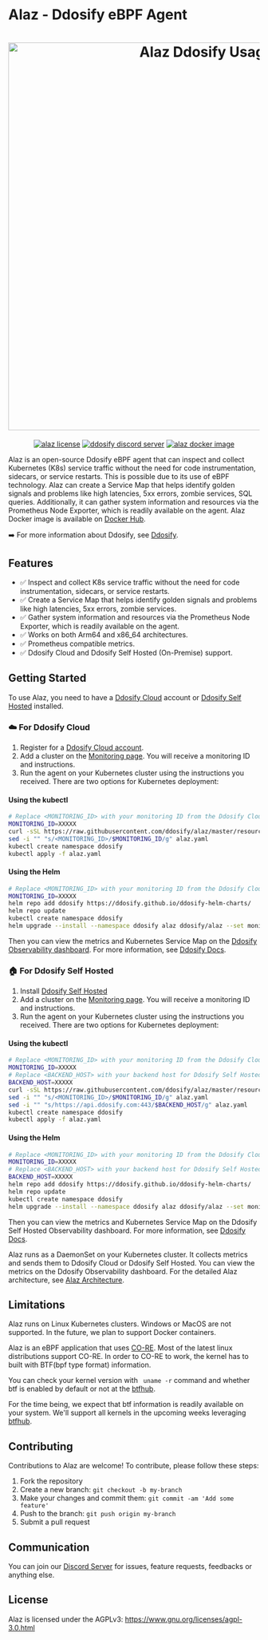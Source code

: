 # Alaz - Ddosify eBPF Agent

<h1 align="center">
    <img src="https://imagedelivery.net/jnIqn6NB1gbMLXIvlYKo5A/172d2843-4868-40e9-1bb0-1176d477d600/public" alt="Alaz Ddosify Usage" width="777px" /><br />
</h1>
<p align="center">
    <a href="https://github.com/ddosify/alaz/blob/master/LICENSE" target="_blank"><img src="https://img.shields.io/badge/LICENSE-AGPL--3.0-orange?style=for-the-badge&logo=none" alt="alaz license" /></a>
    <a href="https://discord.gg/9KdnrSUZQg" target="_blank"><img src="https://img.shields.io/discord/898523141788287017?style=for-the-badge&logo=discord&label=DISCORD" alt="ddosify discord server" /></a>
    <a href="https://hub.docker.com/r/ddosify/alaz" target="_blank"><img src="https://img.shields.io/docker/v/ddosify/alaz?style=for-the-badge&logo=docker&label=docker&sort=semver" alt="alaz docker image" /></a>
</p>


Alaz is an open-source Ddosify eBPF agent that can inspect and collect Kubernetes (K8s) service traffic without the need for code instrumentation, sidecars, or service restarts. This is possible due to its use of eBPF technology. Alaz can create a Service Map that helps identify golden signals and problems like high latencies, 5xx errors, zombie services, SQL queries. Additionally, it can gather system information and resources via the Prometheus Node Exporter, which is readily available on the agent. Alaz Docker image is available on [Docker Hub](https://hub.docker.com/r/ddosify/alaz).

➡️ For more information about Ddosify, see [Ddosify](https://github.com/ddosify/ddosify).

## Features

- ✅ Inspect and collect K8s service traffic without the need for code instrumentation, sidecars, or service restarts.
- ✅ Create a Service Map that helps identify golden signals and problems like high latencies, 5xx errors, zombie services.
- ✅ Gather system information and resources via the Prometheus Node Exporter, which is readily available on the agent.
- ✅ Works on both Arm64 and x86_64 architectures.
- ✅ Prometheus compatible metrics.
- ✅ Ddosify Cloud and Ddosify Self Hosted (On-Premise) support.

## Getting Started

To use Alaz, you need to have a [Ddosify Cloud](https://app.ddosify.com/register) account or [Ddosify Self Hosted](https://github.com/ddosify/ddosify/tree/master/selfhosted) installed. 

### ☁️ For Ddosify Cloud

1. Register for a [Ddosify Cloud account](https://app.ddosify.com/register).
2. Add a cluster on the [Monitoring page](https://app.ddosify.com/monitoring). You will receive a monitoring ID and instructions.
3. Run the agent on your Kubernetes cluster using the instructions you received. There are two options for Kubernetes deployment: 

#### Using the kubectl

```bash
# Replace <MONITORING_ID> with your monitoring ID from the Ddosify Cloud. Change XXXXX with your monitoring ID.
MONITORING_ID=XXXXX
curl -sSL https://raw.githubusercontent.com/ddosify/alaz/master/resources/alaz.yaml
sed -i "" "s/<MONITORING_ID>/$MONITORING_ID/g" alaz.yaml
kubectl create namespace ddosify
kubectl apply -f alaz.yaml
```

#### Using the Helm

```bash
# Replace <MONITORING_ID> with your monitoring ID from the Ddosify Cloud. Change XXXXX with your monitoring ID.
MONITORING_ID=XXXXX
helm repo add ddosify https://ddosify.github.io/ddosify-helm-charts/
helm repo update
kubectl create namespace ddosify
helm upgrade --install --namespace ddosify alaz ddosify/alaz --set monitoringID=$MONITORING_ID
```

Then you can view the metrics and Kubernetes Service Map on the [Ddosify Observability dashboard](https://app.ddosify.com/clusters). For more information, see [Ddosify Docs](https://docs.ddosify.com/observability/).

### 🏠 For Ddosify Self Hosted

1. Install [Ddosify Self Hosted](https://github.com/ddosify/ddosify/tree/master/selfhosted)
2. Add a cluster on the [Monitoring page](http://localhost:8014/monitoring). You will receive a monitoring ID and instructions.
2. Run the agent on your Kubernetes cluster using the instructions you received. There are two options for Kubernetes deployment:


#### Using the kubectl

```bash
# Replace <MONITORING_ID> with your monitoring ID from the Ddosify Cloud. Change XXXXX with your monitoring ID.
MONITORING_ID=XXXXX
# Replace <BACKEND_HOST> with your backend host for Ddosify Self Hosted. Change XXXXX with your backend host.
BACKEND_HOST=XXXXX
curl -sSL https://raw.githubusercontent.com/ddosify/alaz/master/resources/alaz.yaml
sed -i "" "s/<MONITORING_ID>/$MONITORING_ID/g" alaz.yaml
sed -i "" "s/https://api.ddosify.com:443/$BACKEND_HOST/g" alaz.yaml
kubectl create namespace ddosify
kubectl apply -f alaz.yaml
```

#### Using the Helm

```bash
# Replace <MONITORING_ID> with your monitoring ID from the Ddosify Cloud. Change XXXXX with your monitoring ID.
MONITORING_ID=XXXXX
# Replace <BACKEND_HOST> with your backend host for Ddosify Self Hosted. Change XXXXX with your backend host. Backend host should be accessible from the Kubernetes cluster.
BACKEND_HOST=XXXXX
helm repo add ddosify https://ddosify.github.io/ddosify-helm-charts/
helm repo update
kubectl create namespace ddosify
helm upgrade --install --namespace ddosify alaz ddosify/alaz --set monitoringID=$MONITORING_ID --set backendHost=$BACKEND_HOST
```

Then you can view the metrics and Kubernetes Service Map on the Ddosify Self Hosted Observability dashboard. For more information, see [Ddosify Docs](https://docs.ddosify.com/observability/).

Alaz runs as a DaemonSet on your Kubernetes cluster. It collects metrics and sends them to Ddosify Cloud or Ddosify Self Hosted. You can view the metrics on the Ddosify Observability dashboard. For the detailed Alaz architecture, see [Alaz Architecture](./Alaz-Architecture.md).

## Limitations

Alaz runs on Linux Kubernetes clusters. Windows or MacOS are not supported.
In the future, we plan to support Docker containers.

Alaz is an eBPF application that uses [CO-RE](https://github.com/libbpf/libbpf#bpf-co-re-compile-once--run-everywhere).
Most of the latest linux distributions support CO-RE. In order to CO-RE to work, the kernel has to built with BTF(bpf type format) information.

You can check your kernel version with ``` uname -r``` 
command and whether btf is enabled by default or not at the  [btfhub](https://github.com/aquasecurity/btfhub/blob/main/docs/supported-distros.md).

For the time being, we expect that btf information is readily available on your system. We'll support all kernels in the upcoming weeks leveraging [btfhub](https://github.com/aquasecurity/btfhub).

## Contributing

Contributions to Alaz are welcome! To contribute, please follow these steps:

1. Fork the repository
2. Create a new branch: `git checkout -b my-branch`
3. Make your changes and commit them: `git commit -am 'Add some feature'`
4. Push to the branch: `git push origin my-branch`
5. Submit a pull request

## Communication

You can join our [Discord Server](https://discord.gg/9KdnrSUZQg) for issues, feature requests, feedbacks or anything else. 

## License

Alaz is licensed under the AGPLv3: https://www.gnu.org/licenses/agpl-3.0.html

